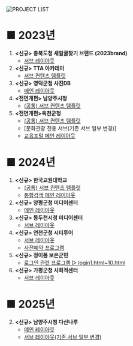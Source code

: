 ![PROJECT LIST](https://capsule-render.vercel.app/api?type=venom&height=150&color=fde7e7&text=PROJECT%20LIST&textBg=false&fontSize=45&fontAlign=50&fontColor=373737)

# ■ 2023년
1. **<신규> 충북도청 새얼굴찾기 브랜드 (2023brand)**  
   - [서브 레이아웃](https://fruityand.github.io/p_hanshin/2023brand/site/brand/sub.html)
2. **<신규> TTA 아카데미**
   - [서브 컨텐츠 템플릿](https://fruityand.github.io/p_hanshin/2023tta/site/edu/template.html)
3. **<신규> 영덕군청 사진DB**
   - [메인 레이아웃](https://fruityand.github.io/p_hanshin/2023ydphoto/site/ydphoto/main.html)
4. **<전면개편> 남양주시청**
   - [(공통) 서브 컨텐츠 템플릿](https://fruityand.github.io/p_hanshin/2023nyj/site/public/template.html)
5. **<전면개편>옥천군청**
   - [(공통) 서브 컨텐츠 템플릿](https://fruityand.github.io/p_hanshin/2023oc/site/public/template.html)
   - [문화관광 전용 서브(기존 서브 일부 변경)]
   - [교육포털 메인 레이아웃](https://fruityand.github.io/p_hanshin/2023oc/site/edulife/main.html)

# ■ 2024년
1. **<신규> 한국교원대학교**
   - [(공통) 서브 컨텐츠 템플릿](https://fruityand.github.io/p_hanshin/2024knue/site/public/template.html)
   - [통합검색 메인 레이아웃](https://fruityand.github.io/p_hanshin/2024knue/search/search.html)
2. **<신규> 양평군청 미디어센터**
   - [메인 레이아웃](https://fruityand.github.io/p_hanshin/2024ypmedia/site/media/main.html)
3. **<신규> 동두천시청 미디어센터**
   - [서브 레이아웃](https://fruityand.github.io/p_hanshin/2024ddcmedia/site/media/sub.html)
4. **<신규> 연천군청 시티투어**
   - [서브 레이아웃](https://fruityand.github.io/p_hanshin/2024citytour/site/citytour/sub.html)
   - [사전예약 프로그램](https://fruityand.github.io/p_hanshin/2024citytour/site/citytour/program.html)
5. **<신규> 정이품 보은군민**
   - [로그인 관련 프로그램 ▷ login1.html~10.html](https://fruityand.github.io/p_hanshin/cyberLogin/login1.html)
6. **<신규> 가평군청 사회적센터**
   - [서브 레이아웃](https://fruityand.github.io/p_hanshin/2024gpsocial/site/gpsocial/sub.html)

# ■ 2025년 
2. **<신규> 남양주시청 다산나루**
   - [메인 레이아웃](https://fruityand.github.io/p_hanshin/2025animal/site/animal/main.html)
   - [서브 레이아웃(기존 서브 일부 변경)](https://fruityand.github.io/p_hanshin/2025animal/site/animal/sub.html)
